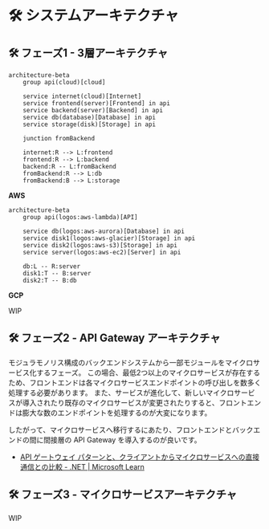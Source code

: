 # 🛠️ システムアーキテクチャ
## 🛠️ フェーズ1 - 3層アーキテクチャ

```mermaid
architecture-beta
    group api(cloud)[cloud]

    service internet(cloud)[Internet]
    service frontend(server)[Frontend] in api
    service backend(server)[Backend] in api
    service db(database)[Database] in api
    service storage(disk)[Storage] in api
    
    junction fromBackend

    internet:R --> L:frontend
    frontend:R --> L:backend
    backend:R -- L:fromBackend
    fromBackend:R --> L:db
    fromBackend:B --> L:storage
```

**AWS**

```mermaid
architecture-beta
    group api(logos:aws-lambda)[API]

    service db(logos:aws-aurora)[Database] in api
    service disk1(logos:aws-glacier)[Storage] in api
    service disk2(logos:aws-s3)[Storage] in api
    service server(logos:aws-ec2)[Server] in api

    db:L -- R:server
    disk1:T -- B:server
    disk2:T -- B:db
```

**GCP**

WIP

## 🛠️ フェーズ2 - API Gateway アーキテクチャ
モジュラモノリス構成のバックエンドシステムから一部モジュールをマイクロサービス化するフェーズ。 
この場合、最低2つ以上のマイクロサービスが存在するため、フロントエンドは各マイクロサービスエンドポイントの呼び出しを数多く処理する必要があります。 
また、サービスが進化して、新しいマイクロサービスが導入されたり既存のマイクロサービスが変更されたりすると、フロントエンドは膨大な数のエンドポイントを処理するのが大変になります。

したがって、マイクロサービスへ移行するにあたり、フロントエンドとバックエンドの間に間接層の API Gateway を導入するのが良いです。

 - [API ゲートウェイ パターンと、クライアントからマイクロサービスへの直接通信との比較 - .NET | Microsoft Learn](https://learn.microsoft.com/ja-jp/dotnet/architecture/microservices/architect-microservice-container-applications/direct-client-to-microservice-communication-versus-the-api-gateway-pattern)

## 🛠️️ フェーズ3 - マイクロサービスアーキテクチャ

WIP